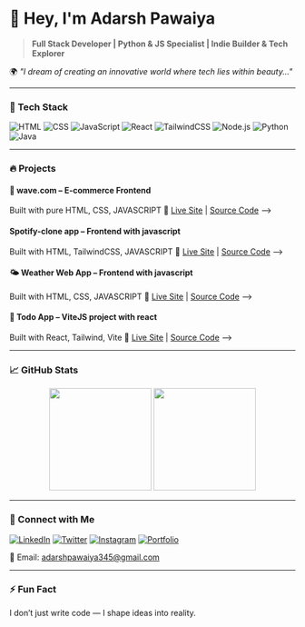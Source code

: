 # 👋 Hey, I'm Adarsh Pawaiya

> **Full Stack Developer | Python & JS Specialist | Indie Builder & Tech Explorer**

🌍 _"I dream of creating an innovative world where tech lies within beauty..."_

---

### 🧰 Tech Stack

![HTML](https://img.shields.io/badge/-HTML5-E34F26?logo=html5&logoColor=white&style=for-the-badge)
![CSS](https://img.shields.io/badge/-CSS3-1572B6?logo=css3&logoColor=white&style=for-the-badge)
![JavaScript](https://img.shields.io/badge/-JavaScript-F7DF1E?logo=javascript&logoColor=black&style=for-the-badge)
![React](https://img.shields.io/badge/-React-61DAFB?logo=react&logoColor=black&style=for-the-badge)
![TailwindCSS](https://img.shields.io/badge/-TailwindCSS-38B2AC?logo=tailwind-css&logoColor=white&style=for-the-badge)
![Node.js](https://img.shields.io/badge/-Node.js-339933?logo=node.js&logoColor=white&style=for-the-badge)
![Python](https://img.shields.io/badge/-Python-3776AB?logo=python&logoColor=white&style=for-the-badge)
![Java](https://img.shields.io/badge/-Java-007396?logo=java&logoColor=white&style=for-the-badge)

---

### 🔥 Projects
 
#### 🌊 wave.com – E-commerce Frontend
Built with pure HTML, CSS, JAVASCRIPT 
🔗 [Live Site](https://7ds-adarsh.github.io/wave2.0/home.html) | [Source Code](https://github.com/7ds-adarsh/wave2.0) 
-->

#### Spotify-clone app – Frontend with javascript
Built with HTML, TailwindCSS, JAVASCRIPT 
🔗 [Live Site](https://7ds-adarsh.github.io/spotify-clone/) | [Source Code](https://github.com/7ds-adarsh/spotify-clone) 
-->

#### 🌤️ Weather Web App – Frontend with javascript
Built with HTML, CSS, JAVASCRIPT 
🔗 [Live Site](https://7ds-adarsh.github.io/Weather-app/) | [Source Code](https://github.com/7ds-adarsh/Weather-app) 
-->

#### 📝 Todo App – ViteJS project with react
Built with React, Tailwind, Vite 
🔗 [Live Site](https://todo-app-xi-ashen.vercel.app/) | [Source Code](https://github.com/7ds-adarsh/Todo-App) 
-->

---

### 📈 GitHub Stats

<p align="center">
  <img src="https://github-readme-stats.vercel.app/api?username=7ds-adarsh&show_icons=true&theme=radical" height="180" />
  <img src="https://github-readme-stats.vercel.app/api/top-langs/?username=7ds-adarsh&layout=compact&theme=radical" height="180" />
</p>

---

### 🔗 Connect with Me

[![LinkedIn](https://img.shields.io/badge/LinkedIn-Adarsh_Pawaiya-0077B5?logo=linkedin&logoColor=white&style=for-the-badge)](https://www.linkedin.com/in/adarsh-pawaiya-8074b4301)
[![Twitter](https://img.shields.io/badge/Twitter-@TabahidaarB-1DA1F2?logo=twitter&logoColor=white&style=for-the-badge)](https://x.com/TabahidaarB)
[![Instagram](https://img.shields.io/badge/Instagram-@7ds_adarsh-E4405F?logo=instagram&logoColor=white&style=for-the-badge)](https://www.instagram.com/7ds_adarsh)
[![Portfolio](https://img.shields.io/badge/Portfolio-@7dsDev.looper-E4405F?logo=portfolio&logoColor=white&style=for-the-badge)](https://7ds-dev-looper.vercel.app/)

📧 Email: adarshpawaiya345@gmail.com

---

### ⚡ Fun Fact

I don’t just write code — I shape ideas into reality.
